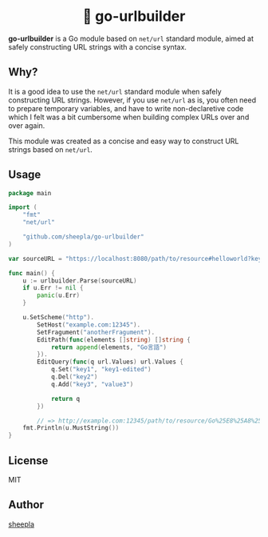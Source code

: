 <div align="center">

# 🔗 go-urlbuilder

</div>

**go-urlbuilder** is a Go module based on `net/url` standard module, aimed at safely constructing URL strings with a concise syntax.

## Why?

It is a good idea to use the `net/url` standard module when safely constructing URL strings. 
However, if you use `net/url` as is, you often need to prepare temporary variables, and have to write non-declaretive code which I felt was a bit cumbersome when building complex URLs over and over again.

This module was created as a concise and easy way to construct URL strings based on `net/url`.

## Usage

```go
package main

import (
	"fmt"
	"net/url"

	"github.com/sheepla/go-urlbuilder"
)

var sourceURL = "https://localhost:8080/path/to/resource#helloworld?key1=value1&key2=value2"

func main() {
	u := urlbuilder.Parse(sourceURL)
	if u.Err != nil {
		panic(u.Err)
	}

	u.SetScheme("http").
		SetHost("example.com:12345").
		SetFragument("anotherFragument").
		EditPath(func(elements []string) []string {
			return append(elements, "Go言語")
		}).
		EditQuery(func(q url.Values) url.Values {
			q.Set("key1", "key1-edited")
			q.Del("key2")
			q.Add("key3", "value3")

			return q
		})

		// => http://example.com:12345/path/to/resource/Go%25E8%25A8%2580%25E8%25AA%259E?key1=key1-edited&key3=value3#anotherFragument
	fmt.Println(u.MustString())
}
```

## License

MIT

## Author

[sheepla](https://github.com/sheepla)


